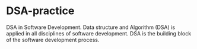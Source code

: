 # DSA-practice
DSA in Software Development. Data structure and Algorithm (DSA) is applied in all disciplines of software development. DSA is the building block of the software development process.
